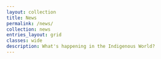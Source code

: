 ```yaml
---
layout: collection
title: News
permalink: /news/ 
collection: news
entries_layout: grid
classes: wide
description: What's happening in the Indigenous World?
---
```



